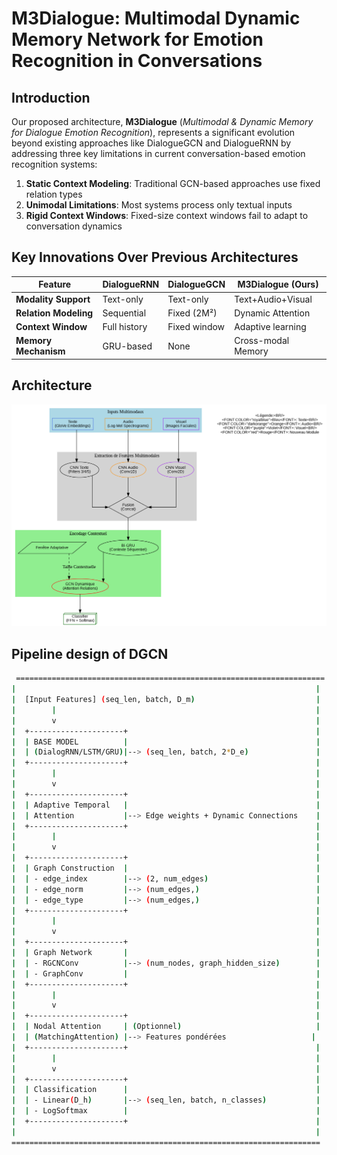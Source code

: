 # M3Dialogue: Multimodal Dynamic Memory Network for Emotion Recognition in Conversations

## Introduction

Our proposed architecture, **M3Dialogue** (*Multimodal & Dynamic Memory for Dialogue Emotion Recognition*), represents a significant evolution beyond existing approaches like DialogueGCN and DialogueRNN by addressing three key limitations in current conversation-based emotion recognition systems:

1. **Static Context Modeling**: Traditional GCN-based approaches use fixed relation types
2. **Unimodal Limitations**: Most systems process only textual inputs
3. **Rigid Context Windows**: Fixed-size context windows fail to adapt to conversation dynamics

## Key Innovations Over Previous Architectures

| Feature               | DialogueRNN | DialogueGCN | M3Dialogue (Ours) |
|-----------------------|------------|------------|-------------------|
| **Modality Support**  | Text-only  | Text-only  | Text+Audio+Visual |
| **Relation Modeling** | Sequential | Fixed (2M²) | Dynamic Attention |
| **Context Window**    | Full history | Fixed window | Adaptive learning |
| **Memory Mechanism**  | GRU-based  | None       | Cross-modal Memory |

## Architecture

 ![Mon Image](dialoguegcn++_architecture_v0.png)













## Pipeline design of DGCN 
```bash
 =====================================================================
|                                                                   |
|  [Input Features] (seq_len, batch, D_m)                           |
|        |                                                          |
|        v                                                          |
|  +---------------------+                                          |
|  | BASE MODEL          |                                          |
|  | (DialogRNN/LSTM/GRU)|--> (seq_len, batch, 2*D_e)               |
|  +---------------------+                                          |
|        |                                                          |
|        v                                                          |
|  +---------------------+                                          |
|  | Adaptive Temporal   |                                          |
|  | Attention           |--> Edge weights + Dynamic Connections    |
|  +---------------------+                                          |
|        |                                                          |
|        v                                                          |
|  +---------------------+                                          |
|  | Graph Construction  |                                          |
|  | - edge_index        |--> (2, num_edges)                        |
|  | - edge_norm         |--> (num_edges,)                          |
|  | - edge_type         |--> (num_edges,)                          |
|  +---------------------+                                          |
|        |                                                          |
|        v                                                          |
|  +---------------------+                                          |
|  | Graph Network       |                                          |
|  | - RGCNConv          |--> (num_nodes, graph_hidden_size)        |
|  | - GraphConv         |                                          |
|  +---------------------+                                          |
|        |                                                          |
|        v                                                          |
|  +---------------------+                                          |
|  | Nodal Attention     | (Optionnel)                              |
|  | (MatchingAttention) |--> Features pondérées                   |
|  +---------------------+                                          |
|        |                                                          |
|        v                                                          |
|  +---------------------+                                          |
|  | Classification      |                                          |
|  | - Linear(D_h)       |--> (seq_len, batch, n_classes)           |
|  | - LogSoftmax        |                                          |
|  +---------------------+                                          |
|                                                                   |
=====================================================================
```
